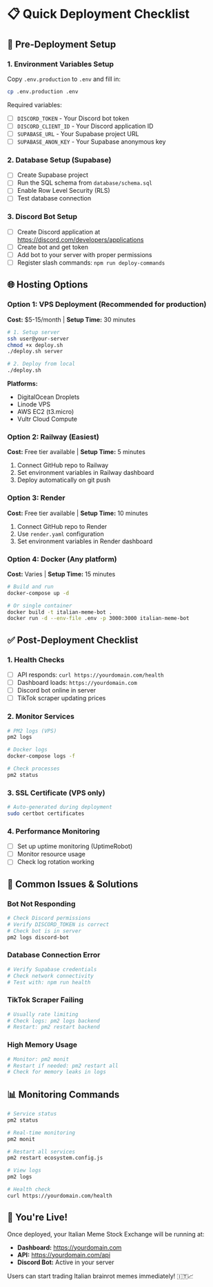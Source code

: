 # 📋 Quick Deployment Checklist

## 🚀 Pre-Deployment Setup

### 1. Environment Variables Setup
Copy `.env.production` to `.env` and fill in:
```bash
cp .env.production .env
```

Required variables:
- [ ] `DISCORD_TOKEN` - Your Discord bot token
- [ ] `DISCORD_CLIENT_ID` - Your Discord application ID  
- [ ] `SUPABASE_URL` - Your Supabase project URL
- [ ] `SUPABASE_ANON_KEY` - Your Supabase anonymous key

### 2. Database Setup (Supabase)
- [ ] Create Supabase project
- [ ] Run the SQL schema from `database/schema.sql`
- [ ] Enable Row Level Security (RLS)
- [ ] Test database connection

### 3. Discord Bot Setup
- [ ] Create Discord application at https://discord.com/developers/applications
- [ ] Create bot and get token
- [ ] Add bot to your server with proper permissions
- [ ] Register slash commands: `npm run deploy-commands`

## 🌐 Hosting Options

### Option 1: VPS Deployment (Recommended for production)
**Cost:** $5-15/month | **Setup Time:** 30 minutes

```bash
# 1. Setup server
ssh user@your-server
chmod +x deploy.sh
./deploy.sh server

# 2. Deploy from local
./deploy.sh
```

**Platforms:**
- DigitalOcean Droplets
- Linode VPS
- AWS EC2 (t3.micro)
- Vultr Cloud Compute

### Option 2: Railway (Easiest)
**Cost:** Free tier available | **Setup Time:** 5 minutes

1. Connect GitHub repo to Railway
2. Set environment variables in Railway dashboard
3. Deploy automatically on git push

### Option 3: Render
**Cost:** Free tier available | **Setup Time:** 10 minutes

1. Connect GitHub repo to Render
2. Use `render.yaml` configuration
3. Set environment variables in Render dashboard

### Option 4: Docker (Any platform)
**Cost:** Varies | **Setup Time:** 15 minutes

```bash
# Build and run
docker-compose up -d

# Or single container
docker build -t italian-meme-bot .
docker run -d --env-file .env -p 3000:3000 italian-meme-bot
```

## ✅ Post-Deployment Checklist

### 1. Health Checks
- [ ] API responds: `curl https://yourdomain.com/health`
- [ ] Dashboard loads: `https://yourdomain.com`
- [ ] Discord bot online in server
- [ ] TikTok scraper updating prices

### 2. Monitor Services
```bash
# PM2 logs (VPS)
pm2 logs

# Docker logs
docker-compose logs -f

# Check processes
pm2 status
```

### 3. SSL Certificate (VPS only)
```bash
# Auto-generated during deployment
sudo certbot certificates
```

### 4. Performance Monitoring
- [ ] Set up uptime monitoring (UptimeRobot)
- [ ] Monitor resource usage
- [ ] Check log rotation working

## 🔧 Common Issues & Solutions

### Bot Not Responding
```bash
# Check Discord permissions
# Verify DISCORD_TOKEN is correct
# Check bot is in server
pm2 logs discord-bot
```

### Database Connection Error
```bash
# Verify Supabase credentials
# Check network connectivity
# Test with: npm run health
```

### TikTok Scraper Failing
```bash
# Usually rate limiting
# Check logs: pm2 logs backend
# Restart: pm2 restart backend
```

### High Memory Usage
```bash
# Monitor: pm2 monit
# Restart if needed: pm2 restart all
# Check for memory leaks in logs
```

## 📊 Monitoring Commands

```bash
# Service status
pm2 status

# Real-time monitoring
pm2 monit

# Restart all services
pm2 restart ecosystem.config.js

# View logs
pm2 logs

# Health check
curl https://yourdomain.com/health
```

## 🎉 You're Live!

Once deployed, your Italian Meme Stock Exchange will be running at:
- **Dashboard:** https://yourdomain.com
- **API:** https://yourdomain.com/api
- **Discord Bot:** Active in your server

Users can start trading Italian brainrot memes immediately! 🇮🇹📈
